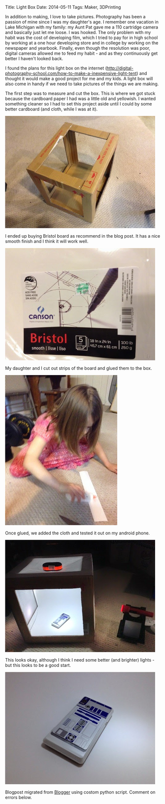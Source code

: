 Title: Light Box
Date: 2014-05-11
Tags: Maker, 3DPrinting

In addition to making, I love to take pictures. Photography has been a passion
of mine since I was my daughter's age. I remember one vacation in Lake
Michigan with my family: my Aunt Pat gave me a 110 cartridge camera and
basically just let me loose. I was hooked. The only problem with my habit was
the cost of developing film, which I tried to pay for in high school by
working at a one hour developing store and in college by working on the
newspaper and yearbook. Finally, even though the resolution was poor, digital
cameras allowed me to feed my habit - and as they continuously get better I
haven't looked back.  
  
I found the plans for this light box on the internet (<http://digital-photography-school.com/how-to-make-a-inexpensive-light-tent>) and thought it
would make a good project for me and my kids. A light box will also come in
handy if we need to take pictures of the things we are making.  
  
The first step was to measure and cut the box. This is where we got stuck
because the cardboard paper I had was a little old and yellowish. I wanted
something cleaner so I had to set this project aside until I could by some
better cardboard (and cloth, while I was at it).  

[![](../images/small_LIght1.jpeg)](../images/small_LIght1.jpeg)

  
I ended up buying Bristol board as recommend in the blog post. It has a nice
smooth finish and I think it will work well.  

[![](../images/small_Light2.jpeg)](../images/small_Light2.jpeg)

  
My daughter and I cut out strips of the board and glued them to the box.  
  

[![](../images/small_Light3.jpeg)](../images/small_Light3.jpeg)

  
Once glued, we added the cloth and tested it out on my android phone.  
  

[![](../images/small_Light4.jpeg)](../images/small_Light4.jpeg)

  
This looks okay, although I think I need some better (and brighter) lights -
but this looks to be a good start.  

[![](../images/small_Light5.jpeg)](../images/small_Light5.jpeg)

  

Blogpost migrated from [Blogger](https://apprenticemaker.blogspot.com/2014/05/light-box.html) using costom python script. Comment on errors below.
